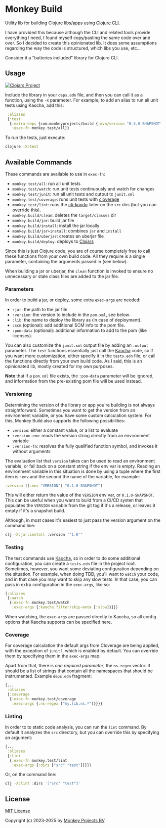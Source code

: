 # Monkey Build

Utility lib for building Clojure libs/apps using [Clojure CLI](https://clojure.org/reference/deps_and_cli).

I have provided this because although the CLI and related tools provide everything
I need, I found myself copy/pasting the same code over and over.  So I decided to
create this opinionated lib.  It does some assumptions regarding the way the code
is structured, which libs you use, etc...

Consider it a "batteries included" library for Clojure CLI.

## Usage

[![Clojars Project](https://img.shields.io/clojars/v/com.monkeyprojects/build.svg)](https://clojars.org/com.monkeyprojects/build)

Include the library in your `deps.edn` file, and then you can call it as a function,
using the `-X` parameter.  For example, to add an alias to run all unit tests using
Kaocha, add this:

```clojure
 :aliases
 {:test
  {:extra-deps {com.monkeyprojects/build {:mvn/version "0.3.0-SNAPSHOT"}}
   :exec-fn monkey.test/all}}
```
To run the tests, just execute:
```bash
clojure -X:test
```

## Available Commands

These commands are available to use in `exec-fn`:

- `monkey.test/all`: run all unit tests
- `monkey.test/watch`: run unit tests continuously and watch for changes
- `monkey.test/junit`: run all unit tests and output to `junit.xml`
- `monkey.test/coverage`: runs unit tests with [cloverage](https://github.com/cloverage/cloverage)
- `monkey.test/lint`: runs the [cli-kondo](https://github.com/clj-kondo/clj-kondo) linter on the `src` dirs (but you can override this).
- `monkey.build/clean`: deletes the `target/classes` dir
- `monkey.build/jar`: build jar file
- `monkey.build/install`: install the jar locally
- `monkey.build/jar+install`: combines `jar` and `install`
- `monkey.build/uberjar`: creates an uberjar file
- `monkey.build/deploy`: deploys to [Clojars](https://clojars.org)

Since this is just Clojure code, you are of course completely free to call
these functions from your own build code.  All they require is a single parameter,
containing the arguments passed in (see below).

When building a jar or uberjar, the `clean` function is invoked to ensure no
unnecessary or stale class files are added to the jar file.

### Parameters

In order to build a jar, or deploy, some extra `exec-args` are needed:

- `:jar`: the path to the jar file
- `:version`: the version to include in the `pom.xml`, see below.
- `:lib`: the name to deploy the library as (in case of deployment).
- `:scm` (optional): add additional SCM info to the pom file.
- `:pom-data` (optional): additional information to add to the pom (like licenses).

You can also customize the `junit.xml` output file by adding an `:output` parameter.
The `test` functions essentially just call the [Kaocha](https://github.com/lambdaisland/kaocha)
code, so if you want more customization, either specify it in the `tests.edn` file, or
call the functions directly from your own build code.  As I said, this is an opinionated
lib, mostly created for my own purposes.

**Note** that if a `pom.xml` file exists, the `:pom-data` parameter will be ignored, and
information from the pre-existing pom file will be used instead.

### Versioning

Determining the version of the library or app you're building is not always straightforward.
Sometimes you want to get the version from an environment variable, or you have
some custom calculation system.  For this, Monkey Build also supports the following
possibilities:

 - `version`: either a constant value, or a list to evaluate
 - `:version-env`: reads the version string directly from an environment variable
 - `:version-fn`: resolves the fully qualified function symbol, and invokes it without arguments

The evaluation list that `version` takes can be used to read an environment variable,
or fall back on a constant string if the env var is empty.  Reading an environment
variable in this situation is done by using a tuple where the first item is `:env` and
the second the name of the variable, for example:

```clojure
:version [[:env "VERSION"] "0.1.0-SNAPSHOT"]
```
This will either return the value of the `VERSION` env var, or `0.1.0-SNAPSHOT`. This can
be useful when you want to build from a CI/CD systen that populates the `VERSION`
variable from the git tag if it's a release, or leaves it empty if it's a snapshot build.

Although, in most cases it's easiest to just pass the version argument on the command line:
```bash
clj -X:jar:install :version '"1.0'"
```

### Testing

The test commands use [Kaocha](https://github.com/lambdaisland/kaocha), so in order to
do some additional configuration, you can create a `tests.edn` file in the project root.
Sometimes, however, you want some deviating configuration depending on the situation.  For
example, when doing TDD, you'll want to `watch` your code, and in that case you may want
to skip any slow tests.  In that case, you can pass in extra configuration in the `exec-args`,
like so:

```clojure
{:aliases
 {:watch
  {:exec-fn monkey.test/watch
   :exec-args {:kaocha.filter/skip-meta [:slow]}}}}
```
When watching, the `exec-args` are passed directly to Kaocha, so all config options that
Kaocha supports can be specified here.

### Coverage

For coverage calculation the default args from Cloverage are being applied, with the
exception of `junit?`, which is enabled by default.  You can override them by specifying
them in the `exec-args` map.

Apart from that, there is *one required parameter*, the `ns-regex` vector.  It should be
a list of strings that contain all the namespaces that should be instrumented.  Example
`deps.edn` fragment:

```clojure
{...
 :aliases
 {:coverage
  {:exec-fn monkey.test/coverage
   :exec-args {:ns-regex ["my.lib.ns.*"]}}}}
```

### Linting

In order to to static code analysis, you can run the `lint` command.  By default it
analyzes the `src` directory, but you can override this by specifying an argument:

```clojure
{...
 :aliases
 {:lint
  {:exec-fn monkey.test/lint
   :exec-args {:dirs ["src" "test"]}}}}
```
Or, on the command line:
```bash
clj -X:lint :dirs '["src" "test"]'
```

## License

[MIT License](LICENSE)

Copyright (c) 2023-2025 by [Monkey Projects BV](https://www.monkey-projects.be).